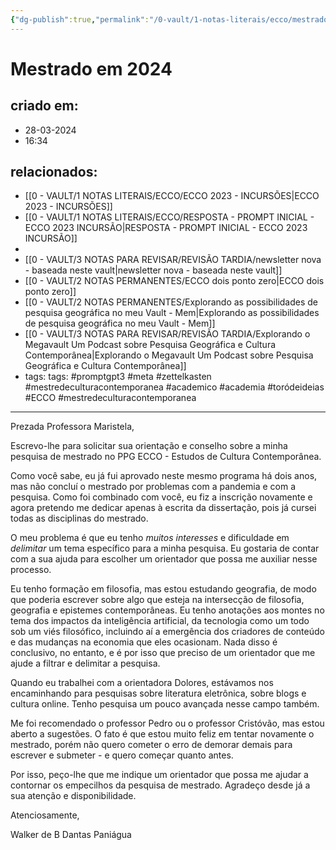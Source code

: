 ```yaml
---
{"dg-publish":true,"permalink":"/0-vault/1-notas-literais/ecco/mestrado-em-2024/","tags":["promptgpt3","meta","zettelkasten","mestredeculturacontemporanea","academico","academia","toródeideias","ECCO"],"dgHomeLink":true,"dgShowLocalGraph":true,"dgShowFileTree":true,"dgEnableSearch":true}
---
```


# Mestrado em 2024

## criado em: 
- 28-03-2024
- 16:34
## relacionados:
- [[0 - VAULT/1 NOTAS LITERAIS/ECCO/ECCO 2023 - INCURSÕES\|ECCO 2023 - INCURSÕES]]
- [[0 - VAULT/1 NOTAS LITERAIS/ECCO/RESPOSTA - PROMPT INICIAL - ECCO 2023 INCURSÃO\|RESPOSTA - PROMPT INICIAL - ECCO 2023 INCURSÃO]]
- 
- [[0 - VAULT/3 NOTAS PARA REVISAR/REVISÃO TARDIA/newsletter nova - baseada neste vault\|newsletter nova - baseada neste vault]]
- [[0 - VAULT/2 NOTAS PERMANENTES/ECCO dois ponto zero\|ECCO dois ponto zero]]
- [[0 - VAULT/2 NOTAS PERMANENTES/Explorando as possibilidades de pesquisa geográfica no meu Vault - Mem\|Explorando as possibilidades de pesquisa geográfica no meu Vault - Mem]]
- [[0 - VAULT/3 NOTAS PARA REVISAR/REVISÃO TARDIA/Explorando o Megavault Um Podcast sobre Pesquisa Geográfica e Cultura Contemporânea\|Explorando o Megavault Um Podcast sobre Pesquisa Geográfica e Cultura Contemporânea]]
- tags: tags: #promptgpt3 #meta #zettelkasten #mestredeculturacontemporanea #academico #academia #toródeideias #ECCO #mestredeculturacontemporanea 
---
Prezada Professora Maristela,

Escrevo-lhe para solicitar sua orientação e conselho sobre a minha pesquisa de mestrado no PPG ECCO - Estudos de Cultura Contemporânea.

Como você sabe, eu já fui aprovado neste mesmo programa há dois anos, mas não concluí o mestrado por problemas com a pandemia e com a pesquisa. Como foi combinado com você, eu fiz a inscrição novamente e agora pretendo me dedicar apenas à escrita da dissertação, pois já cursei todas as disciplinas do mestrado.

O meu problema é que eu tenho *muitos interesses* e dificuldade em *delimitar* um tema específico para a minha pesquisa. Eu gostaria de contar com a sua ajuda para escolher um orientador que possa me auxiliar nesse processo.

Eu tenho formação em filosofia, mas estou estudando geografia, de modo que poderia escrever sobre algo que esteja na intersecção de filosofia, geografia e epistemes contemporâneas. Eu tenho anotações aos montes no tema dos impactos da inteligência artificial, da tecnologia como um todo sob um viés filosófico, incluindo aí a emergência dos criadores de conteúdo e das mudanças na economia que eles ocasionam. Nada disso é conclusivo, no entanto, e é por isso que preciso de um orientador que me ajude a filtrar e delimitar a pesquisa.

Quando eu trabalhei com a orientadora Dolores, estávamos nos encaminhando para pesquisas sobre literatura eletrônica, sobre blogs e cultura online. Tenho pesquisa um pouco avançada nesse campo também.

Me foi recomendado o professor Pedro ou o professor Cristóvão, mas estou aberto a sugestões. O fato é que estou muito feliz em tentar novamente o mestrado, porém não quero cometer o erro de demorar demais para escrever e submeter - e quero começar quanto antes.

Por isso, peço-lhe que me indique um orientador que possa me ajudar a contornar os empecilhos da pesquisa de mestrado. Agradeço desde já a sua atenção e disponibilidade.

Atenciosamente,

Walker de B Dantas Paniágua